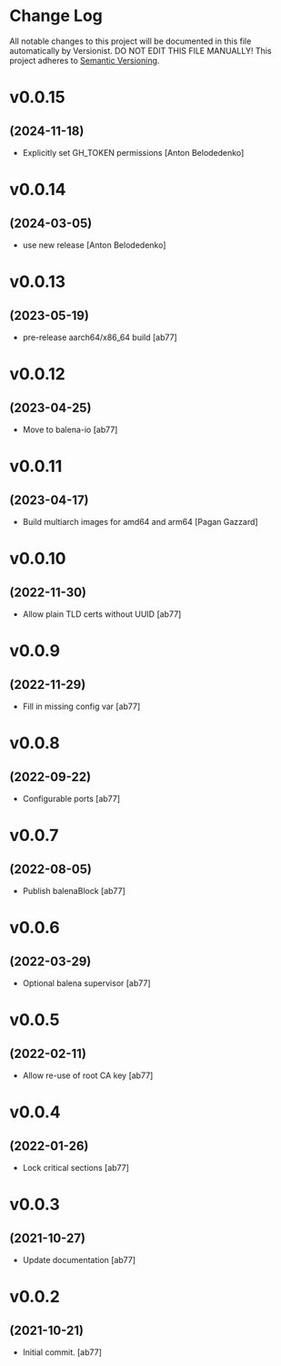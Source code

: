 # Change Log

All notable changes to this project will be documented in this file
automatically by Versionist. DO NOT EDIT THIS FILE MANUALLY!
This project adheres to [Semantic Versioning](http://semver.org/).

# v0.0.15
## (2024-11-18)

* Explicitly set GH_TOKEN permissions [Anton Belodedenko]

# v0.0.14
## (2024-03-05)

* use new release [Anton Belodedenko]

# v0.0.13
## (2023-05-19)

* pre-release aarch64/x86_64 build [ab77]

# v0.0.12
## (2023-04-25)

* Move to balena-io [ab77]

# v0.0.11
## (2023-04-17)

* Build multiarch images for amd64 and arm64 [Pagan Gazzard]

# v0.0.10
## (2022-11-30)

* Allow plain TLD certs without UUID [ab77]

# v0.0.9
## (2022-11-29)

* Fill in missing config var [ab77]

# v0.0.8
## (2022-09-22)

* Configurable ports [ab77]

# v0.0.7
## (2022-08-05)

* Publish balenaBlock [ab77]

# v0.0.6
## (2022-03-29)

* Optional balena supervisor [ab77]

# v0.0.5
## (2022-02-11)

* Allow re-use of root CA key [ab77]

# v0.0.4
## (2022-01-26)

* Lock critical sections [ab77]

# v0.0.3
## (2021-10-27)

* Update documentation [ab77]

# v0.0.2
## (2021-10-21)

* Initial commit. [ab77]
